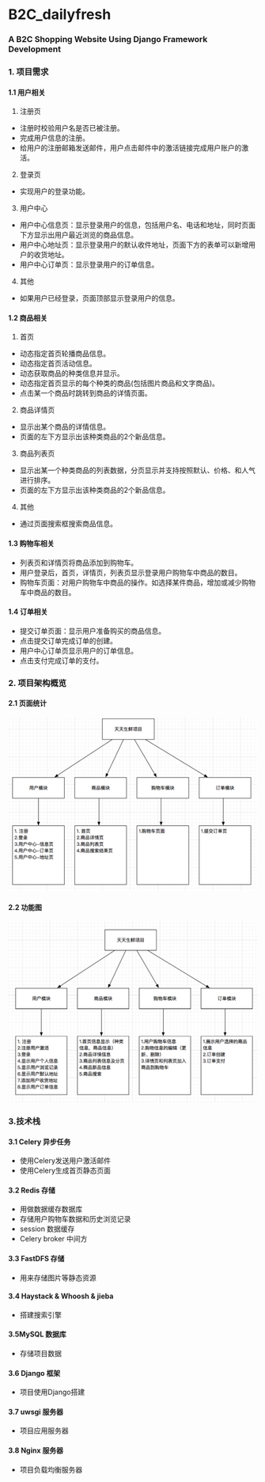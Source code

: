 # B2C_dailyfresh
### A B2C Shopping Website Using Django Framework Development

### 1. 项目需求

#### 1.1 用户相关

1) 注册页

  - 注册时校验用户名是否已被注册。
  - 完成用户信息的注册。
  - 给用户的注册邮箱发送邮件，用户点击邮件中的激活链接完成用户账户的激活。

2) 登录页

- 实现用户的登录功能。

3) 用户中心

- 用户中心信息页：显示登录用户的信息，包括用户名、电话和地址，同时页面下方显示出用户最近浏览的商品信息。
- 用户中心地址页：显示登录用户的默认收件地址，页面下方的表单可以新增用户的收货地址。
- 用户中心订单页：显示登录用户的订单信息。

4) 其他

- 如果用户已经登录，页面顶部显示登录用户的信息。

#### 1.2 商品相关

1) 首页

- 动态指定首页轮播商品信息。
- 动态指定首页活动信息。
- 动态获取商品的种类信息并显示。
- 动态指定首页显示的每个种类的商品(包括图片商品和文字商品)。
- 点击某一个商品时跳转到商品的详情页面。

2) 商品详情页

- 显示出某个商品的详情信息。
- 页面的左下方显示出该种类商品的2个新品信息。

3) 商品列表页

- 显示出某一个种类商品的列表数据，分页显示并支持按照默认、价格、和人气进行排序。
- 页面的左下方显示出该种类商品的2个新品信息。

4) 其他

- 通过页面搜索框搜索商品信息。

#### 1.3 购物车相关

- 列表页和详情页将商品添加到购物车。
- 用户登录后，首页，详情页，列表页显示登录用户购物车中商品的数目。
- 购物车页面：对用户购物车中商品的操作。如选择某件商品，增加或减少购物车中商品的数目。

#### 1.4 订单相关

- 提交订单页面：显示用户准备购买的商品信息。
- 点击提交订单完成订单的创建。
- 用户中心订单页显示用户的订单信息。
- 点击支付完成订单的支付。



### 2. 项目架构概览

#### 2.1 页面统计

![1539674290564](https://github.com/BrianYang1995/B2C_dailyfresh/blob/master/images/1539674290564.png)

#### 2.2 功能图

![1539674400785](https://github.com/BrianYang1995/B2C_dailyfresh/blob/master/images/%E5%8A%9F%E8%83%BD%E5%9B%BE.png)


### 3.技术栈

#### 3.1 Celery 异步任务

- 使用Celery发送用户激活邮件
- 使用Celery生成首页静态页面

#### 3.2 Redis 存储

- 用做数据缓存数据库
- 存储用户购物车数据和历史浏览记录
- session 数据缓存
- Celery broker 中间方

#### 3.3 FastDFS 存储

- 用来存储图片等静态资源

#### 3.4 Haystack & Whoosh & jieba

- 搭建搜索引擎

#### 3.5MySQL 数据库

- 存储项目数据

#### 3.6 Django 框架

- 项目使用Django搭建

#### 3.7 uwsgi 服务器

- 项目应用服务器

#### 3.8 Nginx 服务器

- 项目负载均衡服务器

